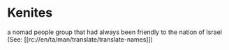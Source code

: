 # Kenites

a nomad people group that had always been friendly to the nation of Israel (See: [[rc://en/ta/man/translate/translate-names]])

